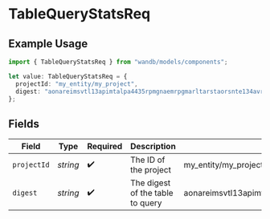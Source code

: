 # TableQueryStatsReq

## Example Usage

```typescript
import { TableQueryStatsReq } from "wandb/models/components";

let value: TableQueryStatsReq = {
  projectId: "my_entity/my_project",
  digest: "aonareimsvtl13apimtalpa4435rpmgnaemrpgmarltarstaorsnte134avrims",
};
```

## Fields

| Field                                                           | Type                                                            | Required                                                        | Description                                                     | Example                                                         |
| --------------------------------------------------------------- | --------------------------------------------------------------- | --------------------------------------------------------------- | --------------------------------------------------------------- | --------------------------------------------------------------- |
| `projectId`                                                     | *string*                                                        | :heavy_check_mark:                                              | The ID of the project                                           | my_entity/my_project                                            |
| `digest`                                                        | *string*                                                        | :heavy_check_mark:                                              | The digest of the table to query                                | aonareimsvtl13apimtalpa4435rpmgnaemrpgmarltarstaorsnte134avrims |